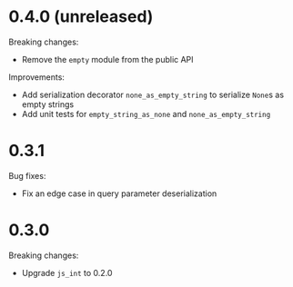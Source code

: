 # 0.4.0 (unreleased)

Breaking changes:

* Remove the `empty` module from the public API

Improvements:

* Add serialization decorator `none_as_empty_string` to serialize `None`s as empty strings
* Add unit tests for `empty_string_as_none` and `none_as_empty_string`

# 0.3.1

Bug fixes:

* Fix an edge case in query parameter deserialization

# 0.3.0

Breaking changes:

* Upgrade `js_int` to 0.2.0
